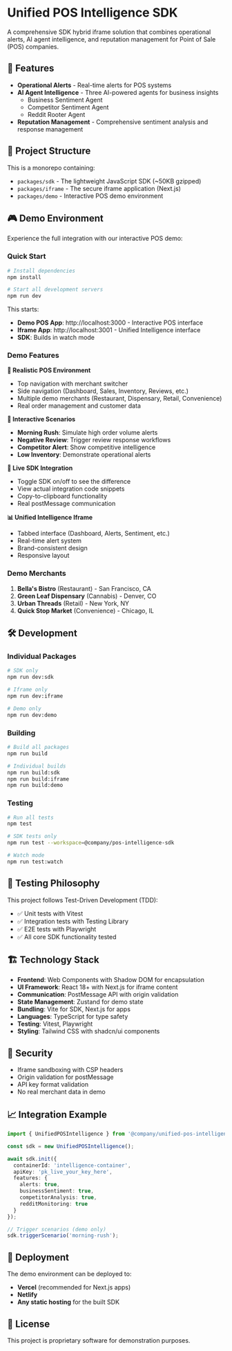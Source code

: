 # Unified POS Intelligence SDK

A comprehensive SDK hybrid iframe solution that combines operational alerts, AI agent intelligence, and reputation management for Point of Sale (POS) companies.

## 🚀 Features

- **Operational Alerts** - Real-time alerts for POS systems
- **AI Agent Intelligence** - Three AI-powered agents for business insights
  - Business Sentiment Agent
  - Competitor Sentiment Agent  
  - Reddit Rooter Agent
- **Reputation Management** - Comprehensive sentiment analysis and response management

## 📁 Project Structure

This is a monorepo containing:
- `packages/sdk` - The lightweight JavaScript SDK (~50KB gzipped)
- `packages/iframe` - The secure iframe application (Next.js)
- `packages/demo` - Interactive POS demo environment

## 🎮 Demo Environment

Experience the full integration with our interactive POS demo:

### Quick Start
```bash
# Install dependencies
npm install

# Start all development servers
npm run dev
```

This starts:
- **Demo POS App**: http://localhost:3000 - Interactive POS interface
- **Iframe App**: http://localhost:3001 - Unified Intelligence interface
- **SDK**: Builds in watch mode

### Demo Features

**🏪 Realistic POS Environment**
- Top navigation with merchant switcher
- Side navigation (Dashboard, Sales, Inventory, Reviews, etc.)
- Multiple demo merchants (Restaurant, Dispensary, Retail, Convenience)
- Real order management and customer data

**🎯 Interactive Scenarios**
- **Morning Rush**: Simulate high order volume alerts
- **Negative Review**: Trigger review response workflows  
- **Competitor Alert**: Show competitive intelligence
- **Low Inventory**: Demonstrate operational alerts

**🔌 Live SDK Integration**
- Toggle SDK on/off to see the difference
- View actual integration code snippets
- Copy-to-clipboard functionality
- Real postMessage communication

**📊 Unified Intelligence Iframe**
- Tabbed interface (Dashboard, Alerts, Sentiment, etc.)
- Real-time alert system
- Brand-consistent design
- Responsive layout

### Demo Merchants

1. **Bella's Bistro** (Restaurant) - San Francisco, CA
2. **Green Leaf Dispensary** (Cannabis) - Denver, CO  
3. **Urban Threads** (Retail) - New York, NY
4. **Quick Stop Market** (Convenience) - Chicago, IL

## 🛠 Development

### Individual Packages
```bash
# SDK only
npm run dev:sdk

# Iframe only  
npm run dev:iframe

# Demo only
npm run dev:demo
```

### Building
```bash
# Build all packages
npm run build

# Individual builds
npm run build:sdk
npm run build:iframe
npm run build:demo
```

### Testing
```bash
# Run all tests
npm test

# SDK tests only
npm run test --workspace=@company/pos-intelligence-sdk

# Watch mode
npm run test:watch
```

## 🧪 Testing Philosophy

This project follows Test-Driven Development (TDD):
- ✅ Unit tests with Vitest  
- ✅ Integration tests with Testing Library
- ✅ E2E tests with Playwright
- ✅ All core SDK functionality tested

## 🏗 Technology Stack

- **Frontend**: Web Components with Shadow DOM for encapsulation
- **UI Framework**: React 18+ with Next.js for iframe content  
- **Communication**: PostMessage API with origin validation
- **State Management**: Zustand for demo state
- **Bundling**: Vite for SDK, Next.js for apps
- **Languages**: TypeScript for type safety
- **Testing**: Vitest, Playwright
- **Styling**: Tailwind CSS with shadcn/ui components

## 🔐 Security

- Iframe sandboxing with CSP headers
- Origin validation for postMessage
- API key format validation
- No real merchant data in demo

## 📈 Integration Example

```typescript
import { UnifiedPOSIntelligence } from '@company/unified-pos-intelligence';

const sdk = new UnifiedPOSIntelligence();

await sdk.init({
  containerId: 'intelligence-container',
  apiKey: 'pk_live_your_key_here',
  features: {
    alerts: true,
    businessSentiment: true,
    competitorAnalysis: true,
    redditMonitoring: true
  }
});

// Trigger scenarios (demo only)
sdk.triggerScenario('morning-rush');
```

## 🚢 Deployment

The demo environment can be deployed to:
- **Vercel** (recommended for Next.js apps)
- **Netlify** 
- **Any static hosting** for the built SDK

## 📄 License

This project is proprietary software for demonstration purposes.